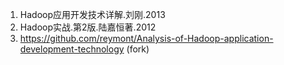 

1. Hadoop应用开发技术详解.刘刚.2013
2. Hadoop实战.第2版.陆嘉恒著.2012
3. https://github.com/reymont/Analysis-of-Hadoop-application-development-technology (fork)